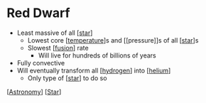 # Red Dwarf

- Least massive of all [[star]]
  - Lowest core [[temperature]]s and [[pressure]]s of all [[star]]s
  - Slowest [[fusion]] rate
    - Will live for hundreds of billions of years
- Fully convective
- Will eventually transform all [[hydrogen]] into [[helium]]
  - Only type of [[star]] to do so

[[Astronomy]] [[Star]]

[//begin]: # "Autogenerated link references for markdown compatibility"
[star]: star "Star"
[temperature]: temperature "Temperature"
[star]: star "Star"
[fusion]: fusion "Fusion"
[hydrogen]: hydrogen "Hydrogen"
[helium]: helium "Helium"
[star]: star "Star"
[Astronomy]: astronomy "Astronomy"
[Star]: star "Star"
[//end]: # "Autogenerated link references"
